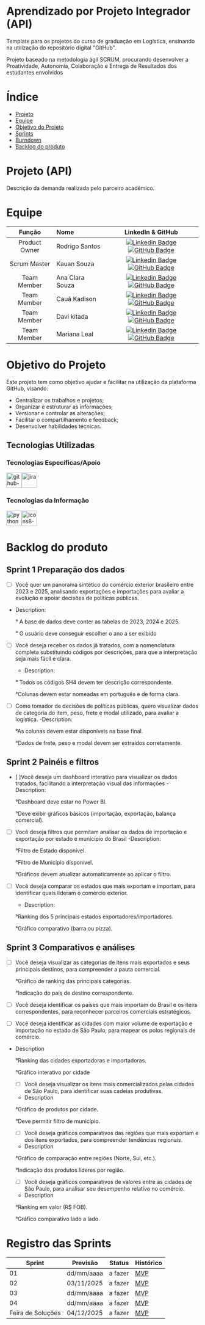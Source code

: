 # Aprendizado por Projeto Integrador (API)

Template para os projetos do curso de graduação em Logística, ensinando na utilização do repositório digital "GitHub". 

Projeto baseado na metodologia ágil SCRUM, procurando desenvolver a Proatividade, Autonomia, Colaboração e Entrega de Resultados dos estudantes envolvidos

# Índice
* [Projeto](#projeto-template)
* [Equipe](#equipe)
* [Objetivo do Projeto](#objetivo-do-projeto)
* [Sprints](#Sprints)
* [Burndown](#Burndown)
* [Backlog do produto](#Backlog-do-produto)

# Projeto (API) 
Descrição da demanda realizada pelo parceiro acadêmico.

# Equipe
|    Função     | Nome                                  |                                                                                                                                                      LinkedIn & GitHub                                                                                                                                                      |
| :-----------: | :------------------------------------ | :-------------------------------------------------------------------------------------------------------------------------------------------------------------------------------------------------------------------------------------------------------------------------------------------------------------------------: |
| Product Owner |   Rodrigo Santos         |     [![Linkedin Badge](https://img.shields.io/badge/Linkedin-blue?style=flat-square&logo=Linkedin&logoColor=white)](https://linkedin.com/in/rodrigo-luiz-santos-430081269) [![GitHub Badge](https://img.shields.io/badge/GitHub-111217?style=flat-square&logo=github&logoColor=white)](https://github.com/DigdinLogistico)              |
| Scrum Master  | Kauan Souza |      [![Linkedin Badge](https://img.shields.io/badge/Linkedin-blue?style=flat-square&logo=Linkedin&logoColor=white)](https://linkedin.com/in/kauan-souza-9247aa377) [![GitHub Badge](https://img.shields.io/badge/GitHub-111217?style=flat-square&logo=github&logoColor=white)](https://github.com/kauanzcsouza10-art?tab=overview&from=2025-09-01&to=2025-09-30)     |
| Team Member   | Ana Clara Souza              |         [![Linkedin Badge](https://img.shields.io/badge/Linkedin-blue?style=flat-square&logo=Linkedin&logoColor=white)](http://linkedin.com/in/ana-clara-dias-de-souza-927431179) [![GitHub Badge](https://img.shields.io/badge/GitHub-111217?style=flat-square&logo=github&logoColor=white)](https://github.com/AninhaDias)        |
|  Team Member  | Cauã Kadison                 |         [![Linkedin Badge](https://img.shields.io/badge/Linkedin-blue?style=flat-square&logo=Linkedin&logoColor=white)](http://linkedin.com/in/cauã-mota-854217309) [![GitHub Badge](https://img.shields.io/badge/GitHub-111217?style=flat-square&logo=github&logoColor=white)](https://github.com/CauaKadson2003)        |
|  Team Member  | Davi kitada                 |   [![Linkedin Badge](https://img.shields.io/badge/Linkedin-blue?style=flat-square&logo=Linkedin&logoColor=white)](https://linkedin.com/in/davi-pais-340989359) [![GitHub Badge](https://img.shields.io/badge/GitHub-111217?style=flat-square&logo=github&logoColor=white)](https://github.com/DaviPaisKitada)   |
|  Team Member  | Mariana Leal       |           [![Linkedin Badge](https://img.shields.io/badge/Linkedin-blue?style=flat-square&logo=Linkedin&logoColor=white)](https://linkedin.com/in/mariana-leal-a708b8335) [![GitHub Badge](https://img.shields.io/badge/GitHub-111217?style=flat-square&logo=github&logoColor=white)](https://github.com/marileal071415-create)          |

# Objetivo do Projeto
Este projeto tem como objetivo ajudar e facilitar na utilização da plataforma GitHub, visando:
* Centralizar os trabalhos e projetos;
* Organizar e estruturar as informações;
* Versionar e controlar as alterações;
* Facilitar o compartilhamento e feedback;
* Desenvolver habilidades técnicas.

## Tecnologias Utilizadas

 ### Tecnologias Específicas/Apoio 
<img width="40" height="40" alt="github-sign" src="https://github.com/user-attachments/assets/1dc04ee5-999e-4322-b005-3e7bf6e705b2" /><img width="40" height="40" alt="jira" src="https://github.com/user-attachments/assets/f55c08c7-66a4-41c3-9a96-c82942f41dc5" />

 ### Tecnologias da Informação 
<img width="40" height="40" alt="python" src="https://github.com/user-attachments/assets/99ba87a2-66ce-421e-b96a-2ffc79e35db0" /><img width="40" height="40" alt="icons8-poder-bi-2021-48" src="https://github.com/user-attachments/assets/1f3c633a-190c-4bde-ba36-977af8be7e26" />



# Backlog do produto

## Sprint 1 Preparação dos dados
- [ ] Você quer um panorama sintético do comércio exterior brasileiro entre 2023 e 2025, analisando exportações e importações para avaliar a evolução e apoiar decisões de políticas públicas.
- Description:

   ° A base de dados deve conter as tabelas de 2023, 2024 e 2025.

   ° O usuário deve conseguir escolher o ano a ser exibido

- [ ] Você deseja receber os dados já tratados, com a nomenclatura completa substituindo códigos por descrições, para que a interpretação seja mais fácil e clara.
    - Description:

   ° Todos os códigos SH4 devem ter descrição correspondente.

   °Colunas devem estar nomeadas em português e de forma clara.

- [ ]  Como tomador de decisões de políticas públicas, quero visualizar dados de categoria do item, peso, frete e modal utilizado, para avaliar a logística.
-Description:

   °As colunas devem estar disponíveis na base final. 

   °Dados de frete, peso e modal devem ser extraídos corretamente.
        
## Sprint 2 Painéis e filtros
- [ ]Você deseja um dashboard interativo para visualizar os dados tratados, facilitando a interpretação visual das informações
  -Description:

   °Dashboard deve estar no Power BI.

    °Deve exibir gráficos básicos (importação, exportação, balança comercial).

- [ ] Você deseja filtros que permitam analisar os dados de importação e exportação por estado e município do Brasil
-Description:

   °Filtro de Estado disponível. 

   °Filtro de Município disponível. 

   °Gráficos devem atualizar automaticamente ao aplicar o filtro.
- [ ] Você deseja comparar os estados que mais exportam e importam, para identificar quais lideram o comércio exterior.
    - Description:

   °Ranking dos 5 principais estados exportadores/importadores. 

   °Gráfico comparativo (barra ou pizza).
  
      
## Sprint 3 Comparativos e análises
- [ ] Você deseja visualizar as categorias de itens mais exportados e seus principais destinos, para compreender a pauta comercial.
      
   °Gráfico de ranking das principais categorias. 

   °Indicação do país de destino correspondente.
- [ ] Você deseja identificar os países que mais importam do Brasil e os itens correspondentes, para reconhecer parceiros comerciais estratégicos.

- [ ] Você deseja identificar as cidades com maior volume de exportação e importação no estado de São Paulo, para mapear os polos regionais de comércio.
- Description

   °Ranking das cidades exportadoras e importadoras.

   °Gráfico interativo por cidade
  - [ ] Você deseja visualizar os itens mais comercializados pelas cidades de São Paulo, para identificar suas cadeias produtivas.
  - Description

   °Gráfico de produtos por cidade.

   °Deve permitir filtro de município.
  - [ ] Você deseja gráficos comparativos das regiões que mais exportam e dos itens exportados, para compreender tendências regionais.
  - Description

   °Gráfico de comparação entre regiões (Norte, Sul, etc.).  

   °Indicação dos produtos líderes por região.
   - [ ] Você deseja gráficos comparativos de valores entre as cidades de São Paulo, para analisar seu desempenho relativo no comércio.
    - Description

   °Ranking em valor (R$ FOB).

   °Gráfico comparativo lado a lado.

# Registro das Sprints

Sprint | Previsão | Status| Histórico|
|------|--------|------|--------|
|01 | dd/mm/aaaa | a fazer| [MVP](https://) | 
|02|  03/11/2025| a fazer|[MVP](https://) | 
|03| dd/mm/aaaa | a fazer|[MVP](https://) | 
|04| dd/mm/aaaa |a fazer |[MVP](https://)  | 
|Feira de Soluções|04/12/2025 |a fazer |[MVP](https://) | 
